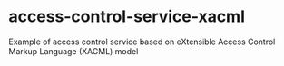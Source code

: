 # access-control-service-xacml
Example of access control service based on eXtensible Access Control Markup Language (XACML) model

